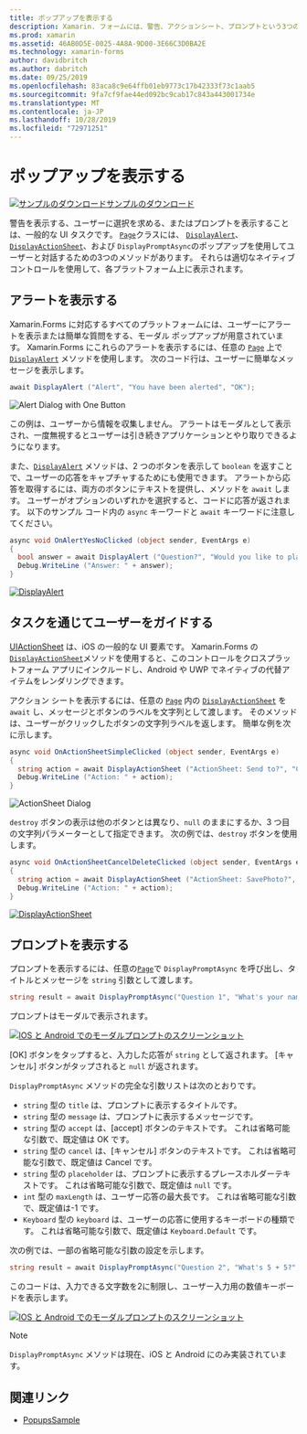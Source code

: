 ```yaml
---
title: ポップアップを表示する
description: Xamarin. フォームには、警告、アクションシート、プロンプトという3つのポップアップのようなユーザーインターフェイス要素が用意されています。 この記事では、アラート、アクションシート、およびプロンプト Api を使用して、ユーザーに簡単な質問をするダイアログボックスを表示したり、ユーザーにタスクを案内したり、プロンプトを表示したりする方法について説明します。
ms.prod: xamarin
ms.assetid: 46AB0D5E-0025-4A8A-9D00-3E66C3D0BA2E
ms.technology: xamarin-forms
author: davidbritch
ms.author: dabritch
ms.date: 09/25/2019
ms.openlocfilehash: 83aca8c9e64ffb01eb9773c17b42333f73c1aab5
ms.sourcegitcommit: 9fa7cf9fae44ed092bc9cab17c843a443001734e
ms.translationtype: MT
ms.contentlocale: ja-JP
ms.lasthandoff: 10/28/2019
ms.locfileid: "72971251"
---
```

# <a name="display-pop-ups"></a>ポップアップを表示する

[![サンプルのダウンロード](~/media/shared/download.png)サンプルのダウンロード](https://docs.microsoft.com/samples/xamarin/xamarin-forms-samples/navigation-pop-ups)

警告を表示する、ユーザーに選択を求める、またはプロンプトを表示することは、一般的な UI タスクです。 [`Page`](xref:Xamarin.Forms.Page)クラスには、 [`DisplayAlert`](xref:Xamarin.Forms.Page.DisplayAlert*)、 [`DisplayActionSheet`](xref:Xamarin.Forms.Page.DisplayActionSheet*)、および `DisplayPromptAsync`のポップアップを使用してユーザーと対話するための3つのメソッドがあります。 それらは適切なネイティブ コントロールを使用して、各プラットフォーム上に表示されます。

## <a name="display-an-alert"></a>アラートを表示する

Xamarin.Forms に対応するすべてのプラットフォームには、ユーザーにアラートを表示または簡単な質問をする、モーダル ポップアップが用意されています。 Xamarin.Forms にこれらのアラートを表示するには、任意の [`Page`](xref:Xamarin.Forms.Page) 上で [`DisplayAlert`](xref:Xamarin.Forms.Page.DisplayAlert*) メソッドを使用します。 次のコード行は、ユーザーに簡単なメッセージを表示します。

```csharp
await DisplayAlert ("Alert", "You have been alerted", "OK");
```

![](pop-ups-images/alert.png "Alert Dialog with One Button")

この例は、ユーザーから情報を収集しません。 アラートはモーダルとして表示され、一度無視するとユーザーは引き続きアプリケーションとやり取りできるようになります。

また、[`DisplayAlert`](xref:Xamarin.Forms.Page.DisplayAlert*) メソッドは、2 つのボタンを表示して `boolean` を返すことで、ユーザーの応答をキャプチャするためにも使用できます。 アラートから応答を取得するには、両方のボタンにテキストを提供し、メソッドを `await` します。 ユーザーがオプションのいずれかを選択すると、コードに応答が返されます。 以下のサンプル コード内の `async` キーワードと `await` キーワードに注意してください。

```csharp
async void OnAlertYesNoClicked (object sender, EventArgs e)
{
  bool answer = await DisplayAlert ("Question?", "Would you like to play a game", "Yes", "No");
  Debug.WriteLine ("Answer: " + answer);
}
```

[![DisplayAlert](pop-ups-images/alert2-sml.png "2つのボタンを含むアラートダイアログ")](pop-ups-images/alert2.png#lightbox "2つのボタンを含むアラートダイアログ")

## <a name="guide-users-through-tasks"></a>タスクを通じてユーザーをガイドする

[UIActionSheet](https://developer.apple.com/library/ios/documentation/uikit/reference/uiactionsheet_class/Reference/Reference.html) は、iOS の一般的な UI 要素です。 Xamarin.Forms の [`DisplayActionSheet`](xref:Xamarin.Forms.Page.DisplayActionSheet*)メソッドを使用すると、このコントロールをクロスプラットフォーム アプリにインクルードし、Android や UWP でネイティブの代替アイテムをレンダリングできます。

アクション シートを表示するには、任意の [`Page`](xref:Xamarin.Forms.Page) 内の [`DisplayActionSheet`](xref:Xamarin.Forms.Page.DisplayActionSheet*) を `await` し、メッセージとボタンのラベルを文字列として渡します。 そのメソッドは、ユーザーがクリックしたボタンの文字列ラベルを返します。 簡単な例を次に示します。

```csharp
async void OnActionSheetSimpleClicked (object sender, EventArgs e)
{
  string action = await DisplayActionSheet ("ActionSheet: Send to?", "Cancel", null, "Email", "Twitter", "Facebook");
  Debug.WriteLine ("Action: " + action);
}
```

![](pop-ups-images/action.png "ActionSheet Dialog")

`destroy` ボタンの表示は他のボタンとは異なり、`null` のままにするか、3 つ目の文字列パラメーターとして指定できます。 次の例では、`destroy` ボタンを使用します。

```csharp
async void OnActionSheetCancelDeleteClicked (object sender, EventArgs e)
{
  string action = await DisplayActionSheet ("ActionSheet: SavePhoto?", "Cancel", "Delete", "Photo Roll", "Email");
  Debug.WriteLine ("Action: " + action);
}
```

[![DisplayActionSheet](pop-ups-images/action2-sml.png "[破棄] ボタンがある操作シートダイアログ")](pop-ups-images/action2.png#lightbox "[破棄] ボタンがある操作シートダイアログ")

## <a name="display-a-prompt"></a>プロンプトを表示する

プロンプトを表示するには、任意の[`Page`](xref:Xamarin.Forms.Page)で `DisplayPromptAsync` を呼び出し、タイトルとメッセージを `string` 引数として渡します。

```csharp
string result = await DisplayPromptAsync("Question 1", "What's your name?");
```

プロンプトはモーダルで表示されます。

[![IOS と Android でのモーダルプロンプトのスクリーンショット](pop-ups-images/simple-prompt.png "モーダルプロンプト")](pop-ups-images/simple-prompt-large.png#lightbox "モーダルプロンプト")

[OK] ボタンをタップすると、入力した応答が `string` として返されます。 [キャンセル] ボタンがタップされると `null` が返されます。

`DisplayPromptAsync` メソッドの完全な引数リストは次のとおりです。

- `string` 型の `title` は、プロンプトに表示するタイトルです。
- `string` 型の `message` は、プロンプトに表示するメッセージです。
- `string` 型の `accept` は、[accept] ボタンのテキストです。 これは省略可能な引数で、既定値は OK です。
- `string` 型の `cancel` は、[キャンセル] ボタンのテキストです。 これは省略可能な引数で、既定値は Cancel です。
- `string` 型の `placeholder` は、プロンプトに表示するプレースホルダーテキストです。 これは省略可能な引数で、既定値は `null` です。
- `int` 型の `maxLength` は、ユーザー応答の最大長です。 これは省略可能な引数で、既定値は-1 です。
- `Keyboard` 型の `keyboard` は、ユーザーの応答に使用するキーボードの種類です。 これは省略可能な引数で、既定値は `Keyboard.Default` です。

次の例では、一部の省略可能な引数の設定を示します。

```csharp
string result = await DisplayPromptAsync("Question 2", "What's 5 + 5?", maxLength: 2, keyboard: Keyboard.Numeric);
```

このコードは、入力できる文字数を2に制限し、ユーザー入力用の数値キーボードを表示します。

[![IOS と Android でのモーダルプロンプトのスクリーンショット](pop-ups-images/keyboard-prompt.png "モーダルプロンプト")](pop-ups-images/keyboard-prompt-large.png#lightbox "モーダルプロンプト")

> [!NOTE]
> `DisplayPromptAsync` メソッドは現在、iOS と Android にのみ実装されています。

## <a name="related-links"></a>関連リンク

- [PopupsSample](https://docs.microsoft.com/samples/xamarin/xamarin-forms-samples/navigation-pop-ups)
